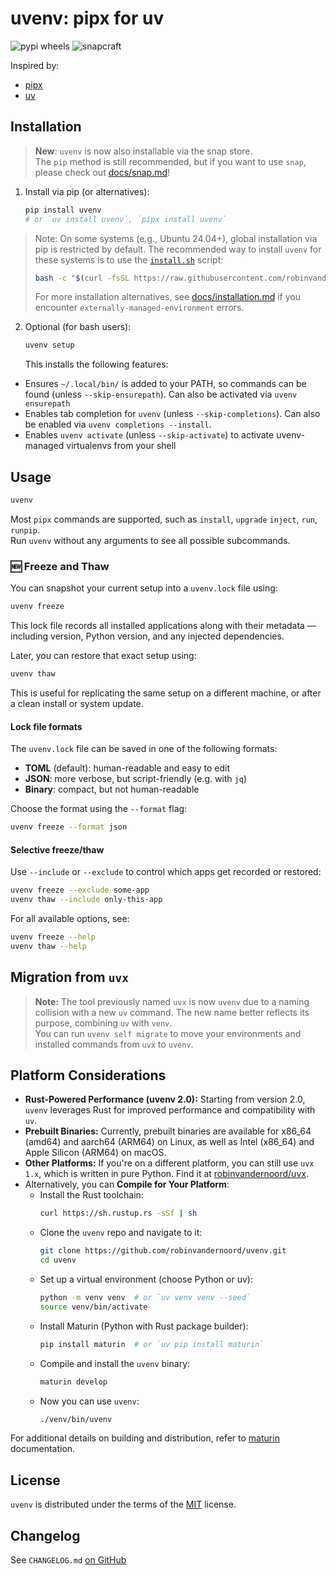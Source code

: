 # uvenv: pipx for uv

![pypi wheels](https://github.com/robinvandernoord/uvenv/actions/workflows/pypi.yml/badge.svg)
![snapcraft](https://github.com/robinvandernoord/uvenv/actions/workflows/snap.yml/badge.svg)


Inspired by:

- [pipx](https://github.com/pypa/pipx)
- [uv](https://github.com/astral-sh/uv)

## Installation

> **New**: `uvenv` is now also installable via the snap store.  
> The `pip` method is still recommended, but if you want to use `snap`, please check out [docs/snap.md](./docs/snap.md)!

1. Install via pip (or alternatives):
    ```bash
    pip install uvenv  
   # or `uv install uvenv`, `pipx install uvenv`
    ```

> Note: On some systems (e.g., Ubuntu 24.04+), global installation via pip is restricted by default.
> The recommended way to install `uvenv` for these systems is to use the [`install.sh`](https://github.com/robinvandernoord/uvenv/blob/uvenv/install.sh) script:
> ```bash
> bash -c "$(curl -fsSL https://raw.githubusercontent.com/robinvandernoord/uvenv/uvenv/install.sh)"
> ```
> For more installation alternatives, see [docs/installation.md](docs/installation.md) if you encounter `externally-managed-environment` errors.

2. Optional (for bash users):
      ```bash
      uvenv setup
      ```

   This installs the following features:

- Ensures `~/.local/bin/` is added to your PATH, so commands can be found (unless `--skip-ensurepath`). Can also be
  activated via `uvenv ensurepath`
- Enables tab completion for `uvenv` (unless `--skip-completions`). Can also be enabled
  via `uvenv completions --install`.
- Enables `uvenv activate` (unless `--skip-activate`) to activate uvenv-managed virtualenvs from your shell

## Usage

```bash
uvenv
```

Most `pipx` commands are supported, such as `install`, `upgrade` `inject`, `run`, `runpip`.  
Run `uvenv` without any arguments to see all possible subcommands.

### 🆕 Freeze and Thaw

You can snapshot your current setup into a `uvenv.lock` file using:

```bash
uvenv freeze
```

This lock file records all installed applications along with their metadata — including version, Python version, and any injected dependencies.

Later, you can restore that exact setup using:

```bash
uvenv thaw
```

This is useful for replicating the same setup on a different machine, or after a clean install or system update.

#### Lock file formats

The `uvenv.lock` file can be saved in one of the following formats:

- **TOML** (default): human-readable and easy to edit
- **JSON**: more verbose, but script-friendly (e.g. with `jq`)
- **Binary**: compact, but not human-readable

Choose the format using the `--format` flag:

```bash
uvenv freeze --format json
```

#### Selective freeze/thaw

Use `--include` or `--exclude` to control which apps get recorded or restored:

```bash
uvenv freeze --exclude some-app
uvenv thaw --include only-this-app
```

For all available options, see:

```bash
uvenv freeze --help
uvenv thaw --help
```


## Migration from `uvx`
> **Note:** The tool previously named `uvx` is now `uvenv` due to a naming collision with a new `uv` command. The new name
> better reflects its purpose, combining `uv` with `venv`.  
> You can run `uvenv self migrate` to move your environments and installed commands from `uvx` to `uvenv`.


## Platform Considerations

- **Rust-Powered Performance (uvenv 2.0):** Starting from version 2.0, `uvenv` leverages Rust for improved performance
  and
  compatibility with `uv`.
- **Prebuilt Binaries:** Currently, prebuilt binaries are available for x86_64 (amd64) and aarch64 (ARM64) on Linux, as well as Intel (x86_64) and Apple Silicon (ARM64) on macOS.
- **Other Platforms:** If you're on a different platform, you can still use `uvx 1.x`, which is written in pure
  Python.
  Find it at [robinvandernoord/uvx](https://github.com/robinvandernoord/uvx).
- Alternatively, you can **Compile for Your Platform**:
    - Install the Rust toolchain:
        ```bash
        curl https://sh.rustup.rs -sSf | sh
        ```
    - Clone the `uvenv` repo and navigate to it:
        ```bash
        git clone https://github.com/robinvandernoord/uvenv.git
        cd uvenv
        ```
    - Set up a virtual environment (choose Python or uv):
        ```bash
        python -m venv venv  # or `uv venv venv --seed`
        source venv/bin/activate
        ```
    - Install Maturin (Python with Rust package builder):
        ```bash
        pip install maturin  # or `uv pip install maturin`
        ```
    - Compile and install the `uvenv` binary:
        ```bash
        maturin develop
        ```
    - Now you can use `uvenv`:
        ```bash
        ./venv/bin/uvenv
        ```

For additional details on building and distribution, refer to [maturin](https://www.maturin.rs/distribution)
documentation.


## License

`uvenv` is distributed under the terms of the [MIT](https://spdx.org/licenses/MIT.html) license.

## Changelog


See `CHANGELOG.md` [on GitHub](https://github.com/robinvandernoord/uvenv/blob/master/CHANGELOG.md)
